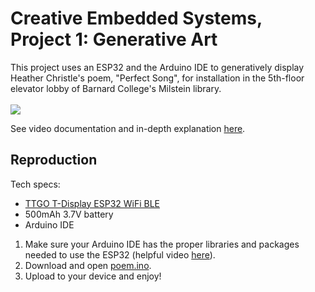 # Creative Embedded Systems, Project 1: Generative Art

This project uses an ESP32 and the Arduino IDE to generatively display Heather Christle's poem, "Perfect Song", for installation in the 5th-floor elevator lobby of Barnard College's Milstein library.    
<br>
![](poem.gif)

See video documentation and in-depth explanation [here](). 

## Reproduction
Tech specs: 
- [TTGO T-Display ESP32 WiFi BLE](https://www.amazon.com/LILYGO-T-Display-Arduino-Development-CH9102F/dp/B099MPFJ9M)
- 500mAh 3.7V battery
- Arduino IDE

1. Make sure your Arduino IDE has the proper libraries and packages needed to use the ESP32 (helpful video [here](https://www.youtube.com/watch?v=adLUgmCJKnM)). 
2. Download and open [poem.ino](poem.ino).
3. Upload to your device and enjoy!



